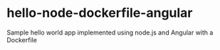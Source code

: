 # hello-node-dockerfile-angular
Sample hello world app implemented using node.js and Angular with a Dockerfile
